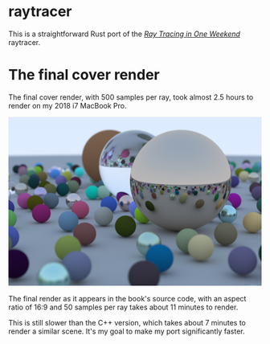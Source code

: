 # raytracer

This is a straightforward Rust port of the [_Ray Tracing in One Weekend_][rotw]
raytracer.

# The final cover render

The final cover render, with 500 samples per ray, took almost 2.5 hours to
render on my 2018 i7 MacBook Pro.

![](./final/final.png)

The final render as it appears in the book's source code, with an aspect ratio
of 16:9 and 50 samples per ray takes about 11 minutes to render.

This is still slower than the C++ version, which takes about 7 minutes to render
a similar scene. It's my goal to make my port significantly faster.

[rotw]: https://raytracing.github.io/books/RayTracingInOneWeekend.html
